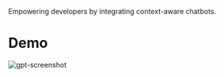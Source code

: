 Empowering developers by integrating context-aware chatbots.

# Demo
![gpt-screenshot](https://github.com/jespereggers/GodotGPT/assets/73933309/43f29164-b59d-4f74-9eb3-755b7de2ed14)


